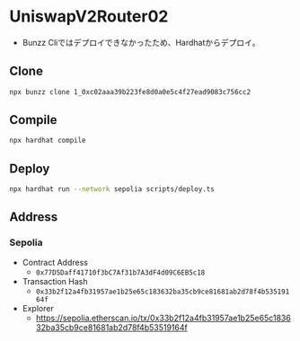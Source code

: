 # UniswapV2Router02

- Bunzz Cliではデプロイできなかったため、Hardhatからデプロイ。

## Clone

```sh
npx bunzz clone 1_0xc02aaa39b223fe8d0a0e5c4f27ead9083c756cc2
```

## Compile

```sh
npx hardhat compile
```

## Deploy

```sh
npx hardhat run --network sepolia scripts/deploy.ts
```

## Address

### Sepolia

- Contract Address
  - `0x77D5Daff41710f3bC7Af31b7A3dF4d09C6EB5c18`
- Transaction Hash
  - `0x33b2f12a4fb31957ae1b25e65c183632ba35cb9ce81681ab2d78f4b53519164f`
- Explorer
  - https://sepolia.etherscan.io/tx/0x33b2f12a4fb31957ae1b25e65c183632ba35cb9ce81681ab2d78f4b53519164f
